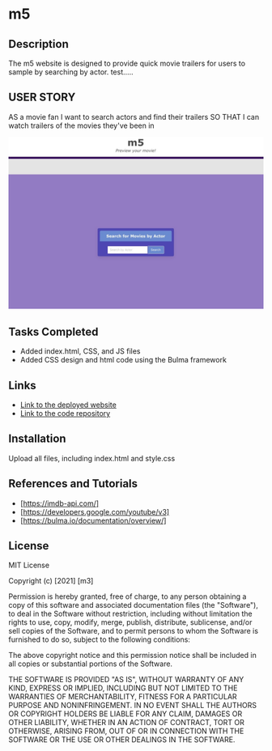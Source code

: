 # m5

## Description
The m5 website is designed to provide quick movie trailers for users to sample by searching by actor.
test.....
## USER STORY

AS a movie fan I want to search actors and find their trailers
SO THAT I can watch trailers of the movies they've been in

![screenshot of m5](assets/images/hpscreenshot.jpg)


## Tasks Completed
* Added index.html, CSS, and JS files
* Added CSS design and html code using the Bulma framework 

## Links
* [Link to the deployed website](https://michvalenz.github.io/m5/)
* [Link to the code repository](https://github.com/MichValenz/m5)

## Installation
Upload all files, including index.html and style.css

## References and Tutorials
- [https://imdb-api.com/]
- [https://developers.google.com/youtube/v3]
- [https://bulma.io/documentation/overview/]

## License
MIT License

Copyright (c) [2021] [m3]

Permission is hereby granted, free of charge, to any person obtaining a copy
of this software and associated documentation files (the "Software"), to deal
in the Software without restriction, including without limitation the rights
to use, copy, modify, merge, publish, distribute, sublicense, and/or sell
copies of the Software, and to permit persons to whom the Software is
furnished to do so, subject to the following conditions:

The above copyright notice and this permission notice shall be included in all
copies or substantial portions of the Software.

THE SOFTWARE IS PROVIDED "AS IS", WITHOUT WARRANTY OF ANY KIND, EXPRESS OR
IMPLIED, INCLUDING BUT NOT LIMITED TO THE WARRANTIES OF MERCHANTABILITY,
FITNESS FOR A PARTICULAR PURPOSE AND NONINFRINGEMENT. IN NO EVENT SHALL THE
AUTHORS OR COPYRIGHT HOLDERS BE LIABLE FOR ANY CLAIM, DAMAGES OR OTHER
LIABILITY, WHETHER IN AN ACTION OF CONTRACT, TORT OR OTHERWISE, ARISING FROM,
OUT OF OR IN CONNECTION WITH THE SOFTWARE OR THE USE OR OTHER DEALINGS IN THE
SOFTWARE.